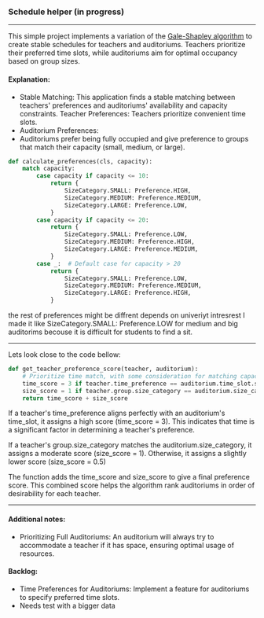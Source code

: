 ### Schedule helper (in progress)
___
This simple project implements a variation of the [Gale-Shapley algorithm](https://en.wikipedia.org/wiki/Gale–Shapley_algorithm) to create stable schedules for teachers and
auditoriums. Teachers prioritize their preferred time slots, while auditoriums aim for optimal occupancy based on group 
sizes.

#### Explanation:
- Stable Matching: This application finds a stable matching between teachers' preferences and auditoriums' availability 
and capacity constraints. 
Teacher Preferences: Teachers prioritize convenient time slots. 
- Auditorium Preferences:
- Auditoriums prefer being fully occupied and give preference to groups that match their capacity 
(small, medium, or large).
```python
def calculate_preferences(cls, capacity):
    match capacity:
        case capacity if capacity <= 10:
            return {
                SizeCategory.SMALL: Preference.HIGH,
                SizeCategory.MEDIUM: Preference.MEDIUM,
                SizeCategory.LARGE: Preference.LOW,
            }
        case capacity if capacity <= 20:
            return {
                SizeCategory.SMALL: Preference.LOW,
                SizeCategory.MEDIUM: Preference.HIGH,
                SizeCategory.LARGE: Preference.MEDIUM,
            }
        case _:  # Default case for capacity > 20
            return {
                SizeCategory.SMALL: Preference.LOW,
                SizeCategory.MEDIUM: Preference.MEDIUM,
                SizeCategory.LARGE: Preference.HIGH,
            }
```

the rest of preferences might be diffrent depends on univeriyt intresrest I made it like SizeCategory.SMALL:
Preference.LOW for medium and big auditorims becouse it is difficult for students to find a sit.
___

Lets look close to the code bellow:
```python
def get_teacher_preference_score(teacher, auditorium):
    # Prioritize time match, with some consideration for matching capacity size
    time_score = 3 if teacher.time_preference == auditorium.time_slot.start_time else 1
    size_score = 1 if teacher.group.size_category == auditorium.size_category else 0.5
    return time_score + size_score
```
If a teacher's time_preference aligns perfectly with an auditorium's time_slot, it assigns
a high score (time_score = 3). This indicates that time is a significant factor in determining a teacher's preference.

If a teacher's group.size_category matches the
auditorium.size_category, it assigns a moderate score (size_score = 1). 
Otherwise, it assigns a slightly lower score (size_score = 0.5)

The function adds the time_score and size_score to
give a final preference score. This combined score helps the algorithm rank 
auditoriums in order of desirability for each teacher.

___
#### Additional notes:
- Prioritizing Full Auditoriums: An auditorium will always try to accommodate a teacher if it has space, 
ensuring optimal usage of resources.

#### Backlog:
- Time Preferences for Auditoriums: Implement a feature for auditoriums to specify preferred time slots.
- Needs test with a bigger data
